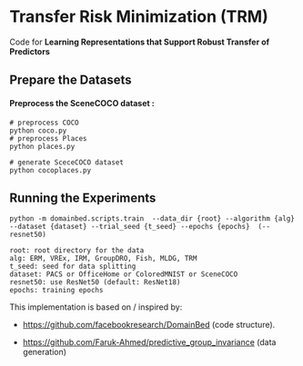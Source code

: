 # Transfer Risk Minimization (TRM)



Code for **Learning Representations that Support Robust Transfer of Predictors**



## Prepare the Datasets



#### Preprocess the SceneCOCO dataset :

```shell
# preprocess COCO
python coco.py
# preprocess Places
python places.py

# generate SceceCOCO dataset
python cocoplaces.py
```



## Running the Experiments



```shell
python -m domainbed.scripts.train  --data_dir {root} --algorithm {alg}  --dataset {dataset} --trial_seed {t_seed} --epochs {epochs}  (--resnet50)

root: root directory for the data
alg: ERM, VREx, IRM, GroupDRO, Fish, MLDG, TRM
t_seed: seed for data splitting
dataset: PACS or OfficeHome or ColoredMNIST or SceneCOCO
resnet50: use ResNet50 (default: ResNet18)
epochs: training epochs
```





This implementation is based on / inspired by:

- https://github.com/facebookresearch/DomainBed (code structure).

- https://github.com/Faruk-Ahmed/predictive_group_invariance (data generation)

